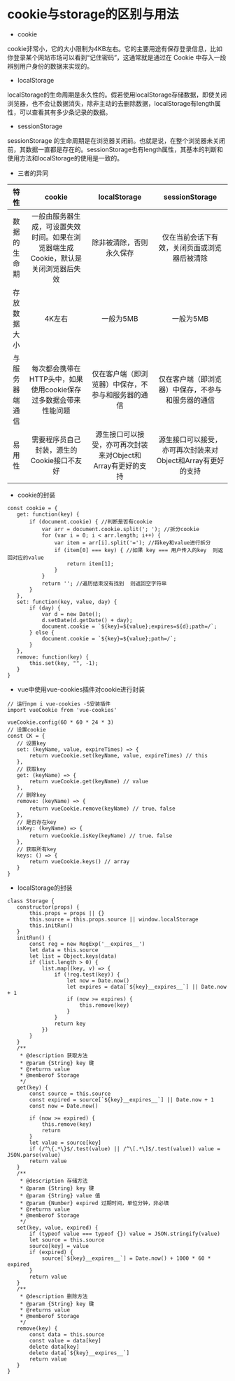 <!--
 * @Autor: 卢建
 * @LastEditors: 卢建
 * @Description: cookie与storage的区别与用法
 * @Date: 2021-02-01 14:10:06
 * @LastEditTime: 2022-12-14 16:35:31
-->
# cookie与storage的区别与用法

* cookie

cookie非常小，它的大小限制为4KB左右。它的主要用途有保存登录信息，比如你登录某个网站市场可以看到“记住密码”，这通常就是通过在 Cookie 中存入一段辨别用户身份的数据来实现的。

* localStorage

localStorage的生命周期是永久性的。假若使用localStorage存储数据，即使关闭浏览器，也不会让数据消失，除非主动的去删除数据，localStorage有length属性，可以查看其有多少条记录的数据。

 * sessionStorage

sessionStorage 的生命周期是在浏览器关闭前。也就是说，在整个浏览器未关闭前，其数据一直都是存在的。sessionStorage也有length属性，其基本的判断和使用方法和localStorage的使用是一致的。

 * 三者的异同

 |特性|cookie|localStorage|sessionStorage
 :---:|:---:|:---:|:---:
 |数据的生命期|一般由服务器生成，可设置失效时间。如果在浏览器端生成Cookie，默认是关闭浏览器后失效|除非被清除，否则永久保存|仅在当前会话下有效，关闭页面或浏览器后被清除
 |存放数据大小|4K左右|一般为5MB|一般为5MB
 |与服务器端通信|每次都会携带在HTTP头中，如果使用cookie保存过多数据会带来性能问题|仅在客户端（即浏览器）中保存，不参与和服务器的通信|仅在客户端（即浏览器）中保存，不参与和服务器的通信
 |易用性|需要程序员自己封装，源生的Cookie接口不友好|源生接口可以接受，亦可再次封装来对Object和Array有更好的支持|源生接口可以接受，亦可再次封装来对Object和Array有更好的支持

 * cookie的封装

 ```
const cookie = {
    get: function(key) {
        if (document.cookie) { //判断是否有cookie
            var arr = document.cookie.split('; '); //拆分cookie
            for (var i = 0; i < arr.length; i++) {
                var item = arr[i].split('='); //将key和value进行拆分
                if (item[0] === key) { //如果 key === 用户传入的key  则返回对应的value
                    return item[1];
                }
            }
            return ''; //遍历结束没有找到  则返回空字符串
        }
    },
    set: function(key, value, day) {
        if (day) {
            var d = new Date();
            d.setDate(d.getDate() + day);
            document.cookie = `${key}=${value};expires=${d};path=/`;
        } else {
            document.cookie = `${key}=${value};path=/`;
        }
    },
    remove: function(key) {
        this.set(key, "", -1);
    }
}
 ```

 * vue中使用vue-cookies插件对cookie进行封装

 ```
// 运行npm i vue-cookies -S安装插件
import vueCookie from 'vue-cookies'

vueCookie.config(60 * 60 * 24 * 3)
// 设置cookie
const CK = {
    // 设置key
    set: (keyName, value, expireTimes) => {
        return vueCookie.set(keyName, value, expireTimes) // this
    },
    // 获取key
    get: (keyName) => {
        return vueCookie.get(keyName) // value
    },
    // 删除key
    remove: (keyName) => {
        return vueCookie.remove(keyName) // true、false
    },
    // 是否存在key
    isKey: (keyName) => {
        return vueCookie.isKey(keyName) // true、false
    },
    // 获取所有key
    keys: () => {
        return vueCookie.keys() // array
    }
}
 ```

 * localStorage的封装

 ```
class Storage {
    constructor(props) {
        this.props = props || {}
        this.source = this.props.source || window.localStorage
        this.initRun()
    }
    initRun() {
        const reg = new RegExp('__expires__')
        let data = this.source
        let list = Object.keys(data)
        if (list.length > 0) {
            list.map((key, v) => {
                if (!reg.test(key)) {
                    let now = Date.now()
                    let expires = data[`${key}__expires__`] || Date.now + 1
                    if (now >= expires) {
                        this.remove(key)
                    }
                }
                return key
            })
        }
    }
    /**
     * @description 获取方法
     * @param {String} key 键
     * @returns value
     * @memberof Storage
     */
    get(key) {
        const source = this.source
        const expired = source[`${key}__expires__`] || Date.now + 1
        const now = Date.now()

        if (now >= expired) {
            this.remove(key)
            return
        }
        let value = source[key]
        if (/^\{.*\}$/.test(value) || /^\[.*\]$/.test(value)) value = JSON.parse(value)
        return value
    }
    /**
     * @description 存储方法
     * @param {String} key 键
     * @param {String} value 值
     * @param {Number} expired 过期时间，单位分钟，非必填
     * @returns value
     * @memberof Storage
     */
    set(key, value, expired) {
        if (typeof value === typeof {}) value = JSON.stringify(value)
        let source = this.source
        source[key] = value
        if (expired) {
            source[`${key}__expires__`] = Date.now() + 1000 * 60 * expired
        }
        return value
    }
    /**
     * @description 删除方法
     * @param {String} key 键
     * @returns value
     * @memberof Storage
     */
    remove(key) {
        const data = this.source
        const value = data[key]
        delete data[key]
        delete data[`${key}__expires__`]
        return value
    }
}
 ```